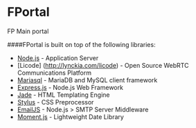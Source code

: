 # FPortal
FP Main portal


####FPortal is built on top of the following libraries:

* [Node.js](http://nodejs.org/) - Application Server
* [Licode] (http://lynckia.com/licode) - Open Source WebRTC Communications Platform
* [Mariasql](https://github.com/mscdex/node-mariasql) - MariaDB and MySQL client framework
* [Express.js](http://expressjs.com/) - Node.js Web Framework
* [Jade](http://jade-lang.com/) - HTML Templating Engine
* [Stylus](http://learnboost.github.com/stylus/) - CSS Preprocessor
* [EmailJS](http://github.com/eleith/emailjs) - Node.js > SMTP Server Middleware
* [Moment.js](http://momentjs.com/) - Lightweight Date Library